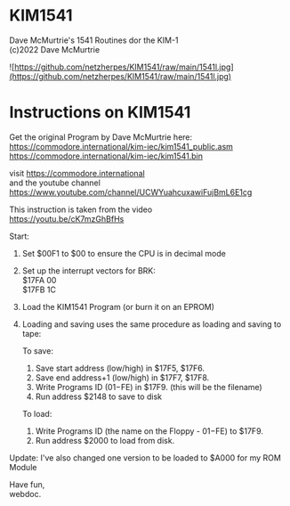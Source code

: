 # KIM1541
Dave McMurtrie's 1541 Routines dor the KIM-1<br>
(c)2022 Dave McMurtrie<br>

![https://github.com/netzherpes/KIM1541/raw/main/1541l.jpg](https://github.com/netzherpes/KIM1541/raw/main/1541l.jpg)
# Instructions on KIM1541

Get the original Program by Dave McMurtrie here:<br>
https://commodore.international/kim-iec/kim1541_public.asm<br>
https://commodore.international/kim-iec/kim1541.bin<br>

visit https://commodore.international<br>
and the youtube channel https://www.youtube.com/channel/UCWYuahcuxawiFujBmL6E1cg<br>

This instruction is taken from the video<br>
https://youtu.be/cK7mzGhBfHs


Start:

1. Set $00F1 to $00 to ensure the CPU is in decimal mode<br>
2. Set up the interrupt vectors for BRK:<br>
   $17FA 00<br>
   $17FB 1C<br>
3. Load the KIM1541 Program (or burn it on an EPROM)<br>

4. Loading and saving uses the same procedure as loading and saving to tape:

	To save:<br>
	1. Save start address (low/high) in $17F5, $17F6.<br>
	2. Save end address+1 (low/high) in $17F7, $17F8.<br>
	3. Write Programs ID ($01-$FE) in $17F9. (this will be the filename)<br>
	4. Run address $2148 to save to disk<br>

	To load:
	1. Write Programs ID (the name on the Floppy - $01-$FE) to $17F9.<br>
	2. Run address $2000 to load from disk.<br>


Update: I've also changed one version to be loaded to $A000 for my ROM Module

Have fun,<br>
webdoc.
